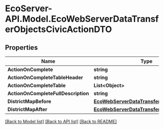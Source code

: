 # EcoServer-API.Model.EcoWebServerDataTransferObjectsCivicActionDTO
## Properties

Name | Type | Description | Notes
------------ | ------------- | ------------- | -------------
**ActionOnComplete** | **string** |  | [optional] 
**ActionOnCompleteTableHeader** | **string** |  | [optional] 
**ActionOnCompleteTable** | **List&lt;Object&gt;** |  | [optional] 
**ActionOnCompleteFullDescription** | **string** |  | [optional] 
**DistrictMapBefore** | [**EcoWebServerDataTransferObjectsMapDTO**](EcoWebServerDataTransferObjectsMapDTO.md) |  | [optional] 
**DistrictMapAfter** | [**EcoWebServerDataTransferObjectsMapDTO**](EcoWebServerDataTransferObjectsMapDTO.md) |  | [optional] 

[[Back to Model list]](../README.md#documentation-for-models) [[Back to API list]](../README.md#documentation-for-api-endpoints) [[Back to README]](../README.md)

